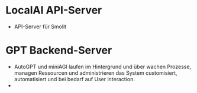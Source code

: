 
# LocalAI API-Server
+ API-Server für Smolit

# GPT Backend-Server
+ AutoGPT und miniAGI laufen im Hintergrund und über wachen Prozesse, managen Ressourcen und administrieren das System customisiert, automatisiert und bei bedarf auf User interaction.
+ 